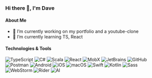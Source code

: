 ### Hi there 👋, I'm Dave

#### About Me
- 🔭 I’m currently working on my portfolio and a youtube-clone
- 🌱 I’m currently learning TS, React

#### Technologies & Tools
![TypeScript](https://img.shields.io/badge/-TypeScript-333333?style=flat&logo=typescript)
![C#](https://img.shields.io/badge/-C%23-333333?style=flat&logo=c-sharp)
![Scala](https://img.shields.io/badge/-Scala-333333?style=flat&logo=scala)
![React](https://img.shields.io/badge/-React-333333?style=flat&logo=react)
![MobX](https://img.shields.io/badge/-MobX-333333?style=flat&logo=mobx)
![JetBrains](https://img.shields.io/badge/-JetBrains-333333?style=flat&logo=jetbrains)
![GitHub](https://img.shields.io/badge/-GitHub-333333?style=flat&logo=github)
![Postman](https://img.shields.io/badge/-Postman-333333?style=flat&logo=postman)
![Android](https://img.shields.io/badge/-Android-333333?style=flat&logo=android)
![iOS](https://img.shields.io/badge/-iOS-333333?style=flat&logo=apple)
![macOS](https://img.shields.io/badge/-macOS-333333?style=flat&logo=apple)
![Swift](https://img.shields.io/badge/-Swift-333333?style=flat&logo=swift)
![Kotlin](https://img.shields.io/badge/-Kotlin-333333?style=flat&logo=kotlin)
![Sass](https://img.shields.io/badge/-Sass-333333?style=flat&logo=sass)
![WebStorm](https://img.shields.io/badge/-WebStorm-333333?style=flat&logo=webstorm)
![Rider](https://img.shields.io/badge/-Rider-333333?style=flat&logo=rider)
![AI](https://img.shields.io/badge/-AI-333333?style=flat&logo=openai)
